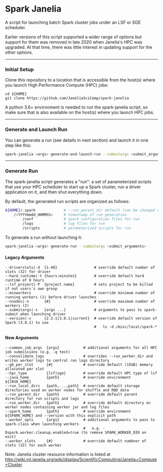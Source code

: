 # Spark Janelia

A script for launching batch Spark cluster jobs under an LSF or SGE scheduler.

Earlier versions of this script supported a wider range of options but support for 
them was removed in late 2020 when Janelia's HPC was upgraded.  At that 
time, there was little interest in updating support for the other options.  

---
### Initial Setup
Clone this repository to a location that is accessible from the host(s) where 
you launch High Performance Compute (HPC) jobs:
```
cd ${HOME}
git clone https://github.com/JaneliaSciComp/spark-janelia
```
A python 3.6+ environment is needed to run the spark-janelia script, 
so make sure that is also available on the host(s) where you launch HPC jobs.

---
### Generate and Launch Run
              
You can generate a run (see details in next section) and launch it in one step like this: 
```bash
spark-janelia <args> generate-and-launch-run --submitargs <submit_arguments>
```

---
### Generate Run

The spark-janelia script generates a "run": a set of parameterized scripts that 
use your HPC scheduler to start up a Spark cluster, run a driver application on it, 
and then shut everything down.

By default, the generated run scripts are organized as follows:
```bash
${HOME}/.spark             # --run_parent_dir default (can be changed on command line) 
    /<YYYYmmdd_HHMMSS>     # timestamp of run generation
        /conf              # spark configuration files for run
        /logs              # log files for run
        /scripts           # parameterized scripts for run
```

To generate a run without launching it:
```bash
spark-janelia <args> generate-run --submitargs <submit_arguments>
```

#### Legacy Arguments
``` 
--driverslots|-d  {1-48}                 # override default number of slots (32) for driver
--hard_runtime|-t {hours:minutes}        # override default hard runtime of 8 hours 
--lsf_project|-P  {project name}         # sets project to be billed if not users's own group
--minworkers                             # override minimum number of running workers (1) before driver launches
--nnodes|-n       {#}                    # override maximum number of workers (2)
--submitargs|-s   {args ...}             # arguments to pass to spark-submit when launching driver 
--version|-v      {2.3.1|3.0.1|current}  # override default version of Spark (3.0.1) to use
                                         #   ls -d /misc/local/spark-* 
```

#### New Arguments
``` 
--common_job_args  {args}           # additional arguments for all HPC job submissions (e.g. -q test) 
--consolidate_logs                  # overrides --run_worker_dir and writes worker logs to central run logs directory 
--gb_per_slot      {#}              # override default (15GB) memory allocated per slot
--hpc_type         {lsf|sge}        # override default HPC type of lsf
--java_home        {path}           # override environment ${JAVA_HOME}
--run_local_dirs   {path,...,path}  # override default storage directories used on worker nodes for shuffle and RDD data                                     
--run_parent_dir   {path}           # override default parent directory for run scripts and logs 
--run_worker_dir   {path}           # override default directory on worker nodes containing worker jar and log files 
--spark_home       {path}           # override environment ${SPARK_HOME} and --version with this explicit path 
--worker_opts      {args}           # additional arguments to pass to spark-class when launching workers 
                                    #   e.g. -Dspark.worker.cleanup.enabled=true (to remove SPARK_WORKER_DIR on exit) 
--worker_slots     {#}              # override default numbner of slots (32) for each worker 
```

Note: Janelia cluster resource information is listed at 
<http://wiki.int.janelia.org/wiki/display/ScientificComputing/Janelia+Compute+Cluster>
